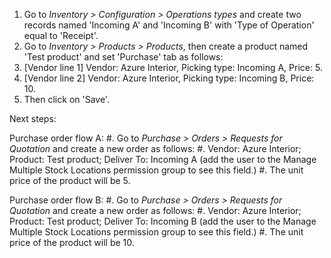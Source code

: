 1.  Go to *Inventory \> Configuration \> Operations types* and create
    two records named 'Incoming A' and 'Incoming B' with 'Type of
    Operation' equal to 'Receipt'.
2.  Go to *Inventory \> Products \> Products*, then create a product
    named 'Test product' and set 'Purchase' tab as follows:
3.  \[Vendor line 1\] Vendor: Azure Interior, Picking type: Incoming A,
    Price: 5.
4.  \[Vendor line 2\] Vendor: Azure Interior, Picking type: Incoming B,
    Price: 10.
5.  Then click on 'Save'.

Next steps:

Purchase order flow A: \#. Go to *Purchase \> Orders \> Requests for
Quotation* and create a new order as follows: \#. Vendor: Azure
Interior; Product: Test product; Deliver To: Incoming A (add the user to the Manage Multiple Stock Locations permission group to see this field.) \#. The unit price of the product will be 5.

Purchase order flow B: \#. Go to *Purchase \> Orders \> Requests for
Quotation* and create a new order as follows: \#. Vendor: Azure
Interior; Product: Test product; Deliver To: Incoming B (add the user to the Manage Multiple Stock Locations permission group to see this field.) \#. The unit price of the product will be 10.
